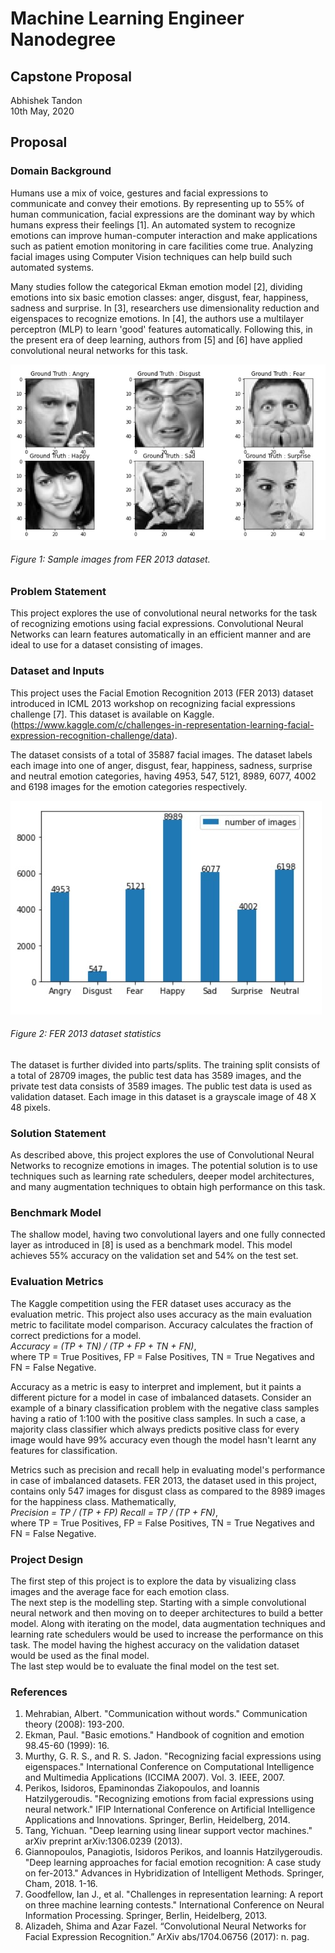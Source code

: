 # Machine Learning Engineer Nanodegree
## Capstone Proposal
Abhishek Tandon   
10th May, 2020

## Proposal

### Domain Background 

Humans use a mix of voice, gestures and facial expressions to communicate and convey their emotions. By representing up to 55% of human communication, facial expressions are the dominant way by which humans express their feelings [1]. An automated system to recognize emotions can improve human-computer interaction and make applications such as patient emotion monitoring in care facilities come true. Analyzing facial images using Computer Vision techniques can help build such automated systems. 

Many studies follow the categorical Ekman emotion model [2], dividing emotions into six basic emotion classes: anger, disgust, fear, happiness, sadness and surprise. In [3], researchers use dimensionality reduction and eigenspaces to recognize emotions. In [4], the authors use a multilayer perceptron (MLP) to learn 'good' features automatically.  Following this, in the present era of deep learning, authors from [5] and [6] have applied convolutional neural networks for this task. 

![Sample Images](https://raw.githubusercontent.com/Tandon-A/MLEND_Udacity/master/Capstone_Project/assets/sample_images.jpg "Sample Images")   
###### Figure 1: Sample images from FER 2013 dataset.

### Problem Statement 

This project explores the use of convolutional neural networks for the task of recognizing emotions using facial expressions. Convolutional Neural Networks can learn features automatically in an efficient manner and are ideal to use for a dataset consisting of images.

### Dataset and Inputs 

This project uses the Facial Emotion Recognition 2013 (FER 2013) dataset introduced in ICML 2013 workshop on recognizing facial expressions challenge [7].  This dataset is available on Kaggle.  (https://www.kaggle.com/c/challenges-in-representation-learning-facial-expression-recognition-challenge/data). 

The dataset consists of a total of 35887 facial images. The dataset labels each image into one of anger, disgust, fear, happiness, sadness, surprise and neutral emotion categories, having 4953, 547, 5121, 8989, 6077, 4002 and 6198 images for the emotion categories respectively.  

![Dataset Image Statistics](https://raw.githubusercontent.com/Tandon-A/MLEND_Udacity/master/Capstone_Project/assets/data.jpg "Dataset Statistics")  
###### Figure 2: FER 2013 dataset statistics 

The dataset is further divided into parts/splits. The training split consists of a total of 28709 images, the public test data has 3589 images, and the private test data consists of 3589 images. The public test data is used as validation dataset. Each image in this dataset is a grayscale image of 48 X 48 pixels. 


### Solution Statement

As described above, this project explores the use of Convolutional Neural Networks to recognize emotions in images. The potential solution is to use techniques such as learning rate schedulers, deeper model architectures, and many augmentation techniques to obtain high performance on this task. 

### Benchmark Model 

The shallow model, having two convolutional layers and one fully connected layer as introduced in [8] is used as a benchmark model. This model achieves 55% accuracy on the validation set and 54% on the test set. 

### Evaluation Metrics 

The Kaggle competition using the FER dataset uses accuracy as the evaluation metric. This project also uses accuracy as the main evaluation metric to facilitate model comparison. Accuracy calculates the fraction of correct predictions for a model.    
_Accuracy = (TP + TN) / (TP + FP + TN + FN)_,    
where TP = True Positives, FP = False Positives, TN = True Negatives and FN = False Negative. 

Accuracy as a metric is easy to interpret and implement, but it paints a different picture for a model in case of imbalanced datasets. Consider an example of a binary classification problem with the negative class samples having a ratio of 1:100 with the positive class samples. In such a case, a majority class classifier which always predicts positive class for every image would have 99% accuracy even though the model hasn't learnt any features for classification.  

Metrics such as precision and recall help in evaluating model's performance in case of imbalanced datasets. FER 2013, the dataset used in this project, contains only 547 images for disgust class as compared to the 8989 images for the happiness class. Mathematically,   
_Precision = TP / (TP + FP)_ 
_Recall = TP / (TP + FN)_,   
where TP = True Positives, FP = False Positives, TN = True Negatives and FN = False Negative.

### Project Design 

The first step of this project is to explore the data by visualizing class images and the average face for each emotion class.   
The next step is the modelling step. Starting with a simple convolutional neural network and then moving on to deeper architectures to build a better model. Along with iterating on the model, data augmentation techniques and learning rate schedulers would be used to increase the performance on this task. The model having the highest accuracy on the validation dataset would be used as the final model.  
The last step would be to evaluate the final model on the test set. 

### References 
1. Mehrabian, Albert. "Communication without words." Communication theory (2008): 193-200.
2. Ekman, Paul. "Basic emotions." Handbook of cognition and emotion 98.45-60 (1999): 16.
3. Murthy, G. R. S., and R. S. Jadon. "Recognizing facial expressions using eigenspaces." International Conference on Computational Intelligence and Multimedia Applications (ICCIMA 2007). Vol. 3. IEEE, 2007.
4. Perikos, Isidoros, Epaminondas Ziakopoulos, and Ioannis Hatzilygeroudis. "Recognizing emotions from facial expressions using neural network." IFIP International Conference on Artificial Intelligence Applications and Innovations. Springer, Berlin, Heidelberg, 2014.
5. Tang, Yichuan. "Deep learning using linear support vector machines." arXiv preprint arXiv:1306.0239 (2013).
6. Giannopoulos, Panagiotis, Isidoros Perikos, and Ioannis Hatzilygeroudis. "Deep learning approaches for facial emotion recognition: A case study on fer-2013." Advances in Hybridization of Intelligent Methods. Springer, Cham, 2018. 1-16.
7. Goodfellow, Ian J., et al. "Challenges in representation learning: A report on three machine learning contests." International Conference on Neural Information Processing. Springer, Berlin, Heidelberg, 2013.
8. Alizadeh, Shima and Azar Fazel. “Convolutional Neural Networks for Facial Expression Recognition.” ArXiv abs/1704.06756 (2017): n. pag.
